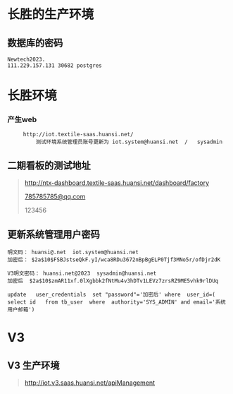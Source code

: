

# 长胜的生产环境

## 数据库的密码

```shell
Newtech2023.
111.229.157.131 30682 postgres
```



# 长胜环境

### 产生web

```shell
     http://iot.textile-saas.huansi.net/ 
         测试环境系统管理员账号更新为 iot.system@huansi.net  /   sysadmin   
```





##    二期看板的测试地址

> http://ntx-dashboard.textile-saas.huansi.net/dashboard/factory
>
> 785785785@qq.com
>
> 123456





## 更新系统管理用户密码

```shell
明文码： huansi@.net  iot.system@huansi.net
加密后： $2a$10$FSBJstseQkF.yI/wca8RDu3672nBpBgELP0Tjf3MNo5r/ofDjr2dK

V3明文密码： huansi.net@2023  sysadmin@huansi.net
加密后  $2a$10$zmAR11xf.0lXgbbk2fNtMu4v3hDTv1LEVz7zrsRZ9ME5vhk9rlDUq

update   user_credentials  set "password"='加密后' where  user_id=(
select id   from tb_user  where  authority='SYS_ADMIN' and email='系统用户邮箱')
```







# V3 	

##   V3 生产环境

> http://iot.v3.saas.huansi.net/apiManagement
